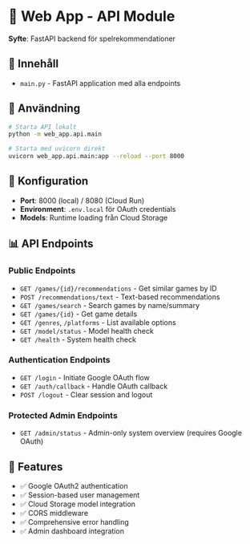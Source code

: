 # 🔌 Web App - API Module

**Syfte**: FastAPI backend för spelrekommendationer

## 📁 Innehåll

- `main.py` - FastAPI application med alla endpoints

## 🚀 Användning

```bash
# Starta API lokalt
python -m web_app.api.main

# Starta med uvicorn direkt
uvicorn web_app.api.main:app --reload --port 8000
```

## 🔧 Konfiguration

- **Port**: 8000 (local) / 8080 (Cloud Run)
- **Environment**: `.env.local` för OAuth credentials
- **Models**: Runtime loading från Cloud Storage

## 📊 API Endpoints

### **Public Endpoints**
- `GET /games/{id}/recommendations` - Get similar games by ID
- `POST /recommendations/text` - Text-based recommendations
- `GET /games/search` - Search games by name/summary
- `GET /games/{id}` - Get game details
- `GET /genres`, `/platforms` - List available options
- `GET /model/status` - Model health check
- `GET /health` - System health check

### **Authentication Endpoints**
- `GET /login` - Initiate Google OAuth flow
- `GET /auth/callback` - Handle OAuth callback
- `POST /logout` - Clear session and logout

### **Protected Admin Endpoints**
- `GET /admin/status` - Admin-only system overview (requires Google OAuth)

## 🔧 Features

- ✅ Google OAuth2 authentication
- ✅ Session-based user management
- ✅ Cloud Storage model integration
- ✅ CORS middleware
- ✅ Comprehensive error handling
- ✅ Admin dashboard integration
